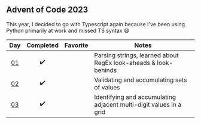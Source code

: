 ## Advent of Code 2023

This year, I decided to go with Typescript again because I've been using Python primarily at work and missed TS syntax :smile:

|         Day         |     Completed      | Favorite | Notes                                                              |
| :-----------------: | :----------------: | :------: | ------------------------------------------------------------------ |
| [01](src/day-01.ts) | :heavy_check_mark: |          | Parsing strings, learned about RegEx look-aheads & look-behinds    |
| [02](src/day-02.ts) | :heavy_check_mark: |          | Validating and accumulating sets of values                         |
| [03](src/day-03.ts) | :heavy_check_mark: |          | Identifying and accumulating adjacent multi-digit values in a grid |